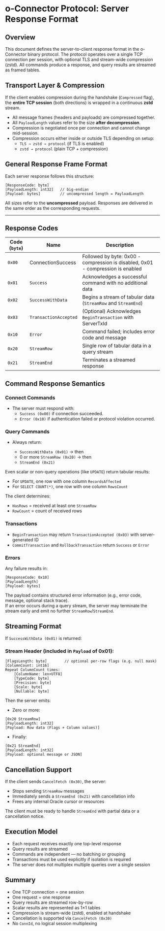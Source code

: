 # o-Connector Protocol: Server Response Format

## Overview

This document defines the server-to-client response format in the o-Connector binary protocol. The protocol operates over a single TCP connection per session, with optional TLS and stream-wide compression (zstd). All commands produce a response, and query results are streamed as framed tables.

## Transport Layer & Compression

If the client enables compression during the handshake (`Compressed` flag), the **entire TCP session** (both directions) is wrapped in a continuous **zstd** stream.

- All message frames (headers and payloads) are compressed together.
- All `PayloadLength` values refer to the size **after decompression**.
- Compression is negotiated once per connection and cannot change mid-session.
- Compression occurs either inside or outside TLS depending on setup:
    - `TLS → zstd → protocol` (if TLS is enabled)
    - `zstd → protocol` (plain TCP + compression)
## General Response Frame Format
Each server response follows this structure:

```
[ResponseCode: byte]
[PayloadLength: int32]   // big-endian
[Payload: bytes]         // uncompressed length = PayloadLength
```

All sizes refer to the **uncompressed** payload. Responses are delivered in the same order as the corresponding requests.

---

## Response Codes

| Code (`byte`) | Name                  | Description                                                                     |
| ------------- | --------------------- | ------------------------------------------------------------------------------- |
| `0x00`        | ConnectionSuccess     | Followed by byte: 0x00 - compression is disabled, 0x01 - compression is enabled |
| `0x01`        | `Success`             | Acknowledges a successful command with no additional data                       |
| `0x02`        | `SuccessWithData`     | Begins a stream of tabular data (`StreamRow` and `StreamEnd`)                   |
| `0x03`        | `TransactionAccepted` | (Optional) Acknowledges `BeginTransaction` with ServerTxId                      |
| `0x10`        | `Error`               | Command failed; includes error code and message                                 |
| `0x20`        | `StreamRow`           | Single row of tabular data in a query stream                                    |
| `0x21`        | `StreamEnd`           | Terminates a streamed response                                                  |
## Command Response Semantics

### Connect Commands

- The server must respond with:
    - `Success (0x00)` if connection succeeded.
    - `Error (0x10)` if authentication failed or protocol violation occurred.

### Query Commands

- Always return:
    
    - `SuccessWithData (0x01)` → then
    - 0 or more `StreamRow (0x20)` → then
    - `StreamEnd (0x21)`

Even scalar or non-query operations (like `UPDATE`) return tabular results:

- For `UPDATE`, one row with one column `RecordsAffected`
- For `SELECT COUNT(*)`, one row with one column `RowsCount`

The client determines:

- `HasRows` = received at least one `StreamRow`
- `RowCount` = count of received rows

### Transactions

- `BeginTransaction` may return `TransactionAccepted (0x03)` with server-generated ID
- `CommitTransaction` and `RollbackTransaction` return `Success` or `Error`

### Errors

Any failure results in:

```
[ResponseCode: 0x10]
[PayloadLength]
[Payload: bytes]
```

The payload contains structured error information (e.g., error code, message, optional stack trace).  
If an error occurs during a query stream, the server may terminate the stream early and emit no further `StreamRow`/`StreamEnd`.

## Streaming Format

If `SuccessWithData (0x01)` is returned:

### Stream Header (included in `Payload` of 0x01):

```
[FlagsLength: byte]        // optional per-row flags (e.g. null mask)
[ColumnCount: int16]
Repeat ColumnCount times:
    [ColumnName: len+UTF8]
    [TypeCode: byte]
    [Precision: byte]
    [Scale: byte]
    [Nullable: byte]
```

Then the server emits:

- Zero or more:

```
[0x20 StreamRow]
[PayloadLength: int32]
[Payload: Row data (Flags + Column values)]
```

- Finally:

```
[0x21 StreamEnd]
[PayloadLength: int32]
[Payload: optional message or JSON]
```

## Cancellation Support

If the client sends `CancelFetch (0x30)`, the server:

- Stops sending `StreamRow` messages
- Immediately sends a `StreamEnd (0x21)` with cancellation info
- Frees any internal Oracle cursor or resources

The client must be ready to handle `StreamEnd` with partial data or a cancellation notice.

## Execution Model

- Each request receives exactly one top-level response
- Query results are streamed
- Commands are independent — no batching or grouping
- Transactions must be used explicitly if isolation is required
- The server does not multiplex multiple queries over a single session

## Summary

- One TCP connection = one session
- One request = one response
- Query results are streamed row-by-row
- Scalar results are represented as 1×1 tables
- Compression is stream-wide (zstd), enabled at handshake
- Cancellation is supported via `CancelFetch (0x30)`
- No `ConnId`, no logical session multiplexing